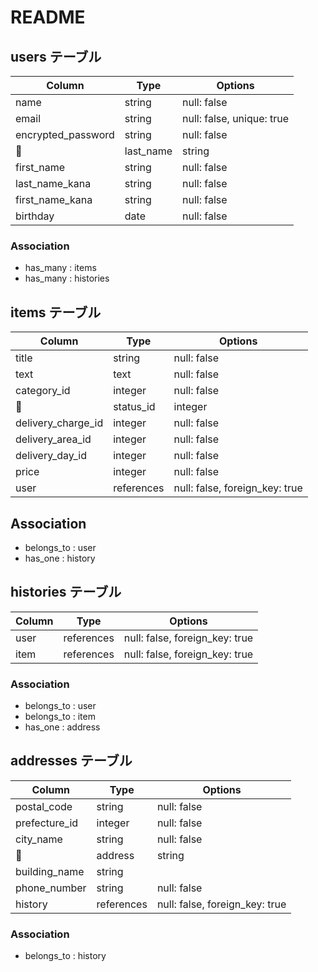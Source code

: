 # README

## users テーブル

| Column              | Type   | Options                    |
| ------------------- | ------ | -------------------------- |              
| name                | string | null: false                |
| email               | string | null: false, unique: true  |
| encrypted_password  | string | null: false                |
| last_name           | string | null: false                |
| first_name          | string | null: false                |
| last_name_kana      | string | null: false                |
| first_name_kana     | string | null: false                |
| birthday            | date   | null: false                |

### Association

- has_many : items
- has_many : histories

## items テーブル

| Column              | Type      | Options                         |
| ------------------- | ---------- | ------------------------------ |
| title               | string     | null: false                    |
| text                | text       | null: false                    |
| category_id         | integer    | null: false                    |
| status_id           | integer    | null: false                    |
| delivery_charge_id  | integer    | null: false                    |
| delivery_area_id    | integer    | null: false                    |
| delivery_day_id     | integer    | null: false                    |
| price               | integer    | null: false                    |
| user                | references | null: false, foreign_key: true |


## Association

- belongs_to : user
- has_one : history


## histories テーブル

| Column              | Type       | Options                         |
| ------------------- | ---------- | ------------------------------- |
| user                | references | null: false, foreign_key: true  |                   
| item                | references | null: false, foreign_key: true  |

### Association

- belongs_to : user
- belongs_to : item
- has_one : address


## addresses テーブル
| Column              | Type       | Options                        |
| ------------------- | -----------| ------------------------------ |                   
| postal_code         | string     | null: false                    |
| prefecture_id       | integer    | null: false                    |
| city_name           | string     | null: false                    |
| address             | string     | null: false                    |
| building_name       | string     |  |
| phone_number        | string     | null: false                    |
| history             | references | null: false, foreign_key: true |


### Association

- belongs_to : history

